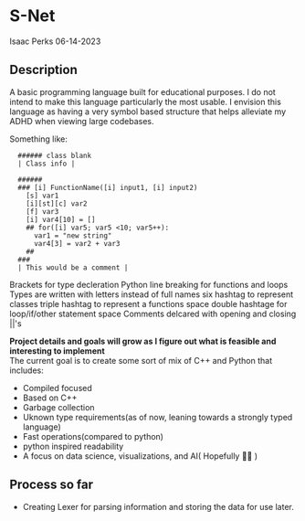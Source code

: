 # S-Net
  Isaac Perks
  06-14-2023
  
## Description
A basic programming language built for educational purposes. I do not intend to make this language particularly the most usable. I envision this language as having a very symbol based structure that helps alleviate my ADHD when viewing large codebases.

Something like:
```
  ###### class blank
  | Class info |

  ######
  ### [i] FunctionName([i] input1, [i] input2)
    [s] var1
    [i][st][c] var2
    [f] var3
    [i] var4[10] = []
    ## for([i] var5; var5 <10; var5++):
      var1 = "new string"
      var4[3] = var2 + var3
    ##
  ###
  | This would be a comment |
```

Brackets for type decleration
Python line breaking for functions and loops
Types are written with letters instead of full names
six hashtag to represent classes
triple hashtag to represent a functions space
double hashtage for loop/if/other statement space
Comments delcared with opening and closing ||'s


**Project details and goals will grow as I figure out what is feasible and interesting to implement**  
The current goal is to create some sort of mix of C++ and Python that includes:  
- Compiled focused
- Based on C++
- Garbage collection
- Uknown type requirements(as of now, leaning towards a strongly typed language)
- Fast operations(compared to python)
- python inspired readability
- A focus on data science, visualizations, and AI( Hopefully 🤷‍♂️ )

## Process so far
- Creating Lexer for parsing information and storing the data for use later.